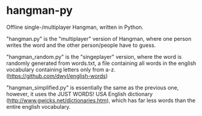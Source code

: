 # hangman-py
Offline single-/multiplayer Hangman, written in Python.

"hangman.py" is the "multiplayer" version of Hangman, where one person writes the word and the other person/people have to guess.

"hangman_random.py" is the "singeplayer" version, where the word is randomly generated from words.txt, a file containing all words in the english vocabulary containing letters only from a-z. (https://github.com/dwyl/english-words)

"hangman_simplified.py" is essentially the same as the previous one, however, it uses the JUST WORDS! USA English dictionary (http://www.gwicks.net/dictionaries.htm), which has far less words than the entire english vocabulary.
